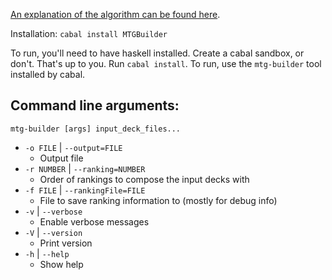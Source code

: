 [An explanation of the algorithm can be found here](https://elvishjerricco.wordpress.com/2015/09/24/generating-magic-decks-using-deck-building-strategies/).

Installation: `cabal install MTGBuilder`

To run, you'll need to have haskell installed. Create a cabal sandbox, or don't. That's up to you. Run `cabal install`. To run, use the `mtg-builder` tool installed by cabal.

Command line arguments:
---

`mtg-builder [args] input_deck_files...`

* `-o FILE` | `--output=FILE`
    * Output file
* `-r NUMBER` | `--ranking=NUMBER`
    * Order of rankings to compose the input decks with
* `-f FILE` | `--rankingFile=FILE`
    * File to save ranking information to (mostly for debug info)
* `-v` | `--verbose`
    * Enable verbose messages
* `-V` | `--version`
    * Print version
* `-h` | `--help`
    * Show help